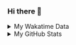 ### Hi there 👋

<!--
**cdfmlr/cdfmlr** is a ✨ _special_ ✨ repository because its `README.md` (this file) appears on your GitHub profile.

Here are some ideas to get you started:

- 🔭 I’m currently working on ...
- 🌱 I’m currently learning ...
- 👯 I’m looking to collaborate on ...
- 🤔 I’m looking for help with ...
- 💬 Ask me about ...
- 📫 How to reach me: ...
- 😄 Pronouns: ...
- ⚡ Fun fact: ...
-->

<details>

<summary>My Wakatime Data</summary>

<!--START_SECTION:waka-->
![Lines of code](https://img.shields.io/badge/From%20Hello%20World%20I%27ve%20Written-614766%20lines%20of%20code-blue)

**🐱 My Github Data** 

> 🏆 98 Contributions in the Year 2021
 > 
> 📦 236.1 kB Used in Github's Storage 
 > 
> 🚫 Not Opted to Hire
 > 
> 📜 34 Public Repositories 
 > 
> 🔑 6 Private Repositories  
 > 
**I'm an Early 🐤** 

```text
🌞 Morning    168 commits    ██████░░░░░░░░░░░░░░░░░░░   24.6% 
🌆 Daytime    261 commits    █████████░░░░░░░░░░░░░░░░   38.21% 
🌃 Evening    242 commits    ████████░░░░░░░░░░░░░░░░░   35.43% 
🌙 Night      12 commits     ░░░░░░░░░░░░░░░░░░░░░░░░░   1.76%

```
📅 **I'm Most Productive on Tuesday** 

```text
Monday       79 commits     ███░░░░░░░░░░░░░░░░░░░░░░   11.57% 
Tuesday      113 commits    ████░░░░░░░░░░░░░░░░░░░░░   16.54% 
Wednesday    101 commits    ███░░░░░░░░░░░░░░░░░░░░░░   14.79% 
Thursday     79 commits     ███░░░░░░░░░░░░░░░░░░░░░░   11.57% 
Friday       110 commits    ████░░░░░░░░░░░░░░░░░░░░░   16.11% 
Saturday     104 commits    ███░░░░░░░░░░░░░░░░░░░░░░   15.23% 
Sunday       97 commits     ███░░░░░░░░░░░░░░░░░░░░░░   14.2%

```


📊 **This Week I Spent My Time On** 

```text
⌚︎ Time Zone: Asia/Shanghai

```

**I Mostly Code in Python** 

```text
Python                   9 repos             ██████░░░░░░░░░░░░░░░░░░░   25.0% 
Go                       9 repos             ██████░░░░░░░░░░░░░░░░░░░   25.0% 
Java                     4 repos             ██░░░░░░░░░░░░░░░░░░░░░░░   11.11% 
HTML                     2 repos             █░░░░░░░░░░░░░░░░░░░░░░░░   5.56% 
C#                       2 repos             █░░░░░░░░░░░░░░░░░░░░░░░░   5.56%

```



<!--END_SECTION:waka-->

</details>

<details>
 
 <summary>My GitHub Stats</summary>

[![CDFMLR's github stats](https://github-readme-stats.vercel.app/api?username=cdfmlr&count_private=true&show_icons=true)](https://github.com/anuraghazra/github-readme-stats)

</details>
